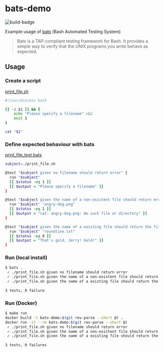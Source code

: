 # bats-demo

![build-badge](https://github.com/joakimen/bats-demo/actions/workflows/test.yaml/badge.svg)

Example usage of [bats](https://github.com/bats-core/bats-core) (Bash Automated Testing System)

> Bats is a TAP-compliant testing framework for Bash. It provides a simple way to verify that the UNIX programs you write behave as expected.

## Usage

### Create a script

[print_file.sh](./print_file.sh)

```sh
#!/usr/bin/env bash

[[ -z $1 ]] && {
    echo "Please specify a filename" >&2
    exit 1
}

cat "$1"
```

### Define expected behaviour with bats

[print_file_test.bats](./print_file_test.bats)

```sh
subject=./print_file.sh

@test "$subject given no filename should return error" {
  run "$subject"
  [[ $status -eq 1 ]]
  [[ $output = "Please specify a filename" ]]
}

@test "$subject given the name of a non-existent file should return error" {
  run "$subject" "angry-dog.png"
  [[ $status -eq 1 ]]
  [[ $output = "cat: angry-dog.png: No such file or directory" ]]
}

@test "$subject given the name of a existing file should return the file contents" {
  run "$subject" "roundtine.txt"
  [[ $status -eq 0 ]]
  [[ $output = "That's gold, Jerry! Gold!" ]]
}
```

### Run (local install)

```sh
$ bats .
 ✓ ./print_file.sh given no filename should return error
 ✓ ./print_file.sh given the name of a non-existent file should return error
 ✓ ./print_file.sh given the name of a existing file should return the file contents
 
3 tests, 0 failure
```

### Run (Docker)

```sh
$ make run
docker build -t bats-demo:$(git rev-parse --short @) .
docker run -it --rm bats-demo:$(git rev-parse --short @)
 ✓ ./print_file.sh given no filename should return error
 ✓ ./print_file.sh given the name of a non-existent file should return error
 ✓ ./print_file.sh given the name of a existing file should return the file contents
 
3 tests, 0 failures
```
